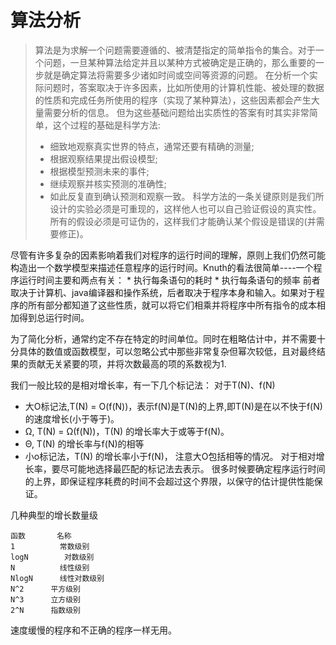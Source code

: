 # 算法分析
> 算法是为求解一个问题需要遵循的、被清楚指定的简单指令的集合。对于一个问题，一旦某种算法给定并且以某种方式被确定是正确的，那么重要的一步就是确定算法将需要多少诸如时间或空间等资源的问题。
> 在分析一个实际问题时，答案取决于许多因素，比如所使用的计算机性能、被处理的数据的性质和完成任务所使用的程序（实现了某种算法），这些因素都会产生大量需要分析的信息。
> 但为这些基础问题给出实质性的答案有时其实非常简单，这个过程的基础是科学方法:
> 	* 细致地观察真实世界的特点，通常还要有精确的测量;
> 	* 根据观察结果提出假设模型;
> 	* 根据模型预测未来的事件;
> 	* 继续观察并核实预测的准确性;
> 	* 如此反复直到确认预测和观察一致。
> 科学方法的一条关键原则是我们所设计的实验必须是可重现的，这样他人也可以自己验证假设的真实性。所有的假设必须是可证伪的，这样我们才能确认某个假设是错误的(并需要修正)。

尽管有许多复杂的因素影响着我们对程序的运行时间的理解，原则上我们仍然可能构造出一个数学模型来描述任意程序的运行时间。Knuth的看法很简单----一个程序运行时间主要和两点有关：
	* 执行每条语句的耗时
	* 执行每条语句的频率
前者取决于计算机、java编译器和操作系统，后者取决于程序本身和输入。如果对于程序的所有部分都知道了这些性质，就可以将它们相乘并将程序中所有指令的成本相加得到总运行时间。

为了简化分析，通常约定不存在特定的时间单位。同时在粗略估计中，并不需要十分具体的数值或函数模型，可以忽略公式中那些非常复杂但幂次较低，且对最终结果的贡献无关紧要的项，并将次数最高的项的系数视为1.

我们一般比较的是相对增长率，有一下几个标记法：
对于T(N)、f(N)
* 大O标记法,T(N) = O(f(N))，表示f(N)是T(N)的上界,即T(N)是在以不快于f(N)的速度增长(小于等于)。
* Ω, T(N) = Ω(f(N))，T(N) 的增长率大于或等于f(N)。
* Θ, T(N) 的增长率与f(N)的相等
* 小o标记法，T(N) 的增长率小于f(N)， 注意大O包括相等的情况。
对于相对增长率，要尽可能地选择最匹配的标记法去表示。
很多时候要确定程序运行时间的上界，即保证程序耗费的时间不会超过这个界限，以保守的估计提供性能保证。

几种典型的增长数量级
```
函数		 名称
1		   常数级别
logN	    对数级别
N		   线性级别
NlogN	   线性对数级别
N^2		 平方级别
N^3		 立方级别
2^N		 指数级别
```

速度缓慢的程序和不正确的程序一样无用。
